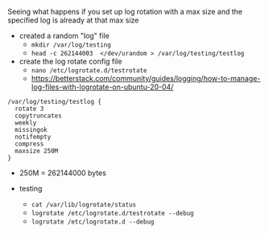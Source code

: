 Seeing what happens if you set up log rotation with a max size and the specified log is already at that max size

- created a random "log" file
  - `mkdir /var/log/testing`
  - `head -c 262144003  </dev/urandom > /var/log/testing/testlog`
- create the log rotate config file
  - `nano /etc/logrotate.d/testrotate`
  - https://betterstack.com/community/guides/logging/how-to-manage-log-files-with-logrotate-on-ubuntu-20-04/
```
/var/log/testing/testlog {
  rotate 3
  copytruncates
  weekly
  missingok
  notifempty
  compress
  maxsize 250M
}
```
  - 250M = 262144000 bytes

- testing
  - `cat /var/lib/logrotate/status`
  - `logrotate /etc/logrotate.d/testrotate --debug`
  - `logrotate /etc/logrotate.d --debug`